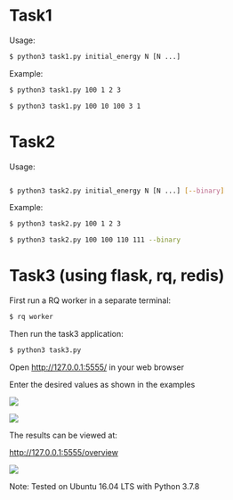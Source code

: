 # Task1

Usage:
```bash
$ python3 task1.py initial_energy N [N ...]
```
Example:
```bash
$ python3 task1.py 100 1 2 3

$ python3 task1.py 100 10 100 3 1
```
# Task2

Usage:

```bash

$ python3 task2.py initial_energy N [N ...] [--binary]
```
Example:
```bash
$ python3 task2.py 100 1 2 3

$ python3 task2.py 100 100 110 111 --binary
```

# Task3 (using flask, rq, redis)

First run a RQ worker in a separate terminal:
```bash
$ rq worker
```
Then run the task3 application:
```bash
$ python3 task3.py
````
Open http://127.0.0.1:5555/ in your web browser

Enter the desired values as shown in the examples

![](images/1.png)

![](images/2.png)

The results can be viewed at:

http://127.0.0.1:5555/overview

![](images/3.png)

Note: Tested on Ubuntu 16.04 LTS with Python 3.7.8

